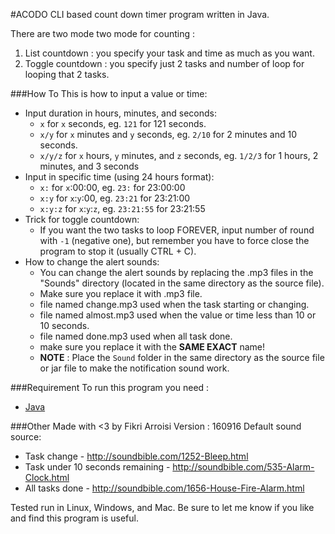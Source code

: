 #ACODO
CLI based count down timer program written in Java.

There are two mode two mode for counting : 

1. List countdown   : you specify your task and time as much as you want.
2. Toggle countdown : you specify just 2 tasks and number of loop for looping that 2 tasks.

###How To
This is how to input a value or time:

- Input duration in hours, minutes, and seconds:
    - `x` for `x` seconds, eg. `121` for 121 seconds.
    - `x/y` for `x` minutes and `y` seconds, eg. `2/10` for 2 minutes and 10 seconds.
    - `x/y/z` for `x` hours, `y` minutes, and `z` seconds, eg. `1/2/3` for 1 hours, 2 minutes, and 3 seconds
- Input in specific time (using 24 hours format):
    - `x:` for `x`:00:00, eg. `23:` for 23:00:00
    - `x:y` for `x`:`y`:00, eg. `23:21` for 23:21:00
    - `x:y:z` for `x`:`y`:`z`, eg. `23:21:55` for 23:21:55
- Trick for toggle countdown:
    - If you want the two tasks to loop FOREVER, input number of round with `-1` (negative one), but remember you have to force close the program to stop it (usually CTRL + C).
- How to change the alert sounds:
    - You can change the alert sounds by replacing the .mp3 files in the "Sounds" directory (located in the same directory as the source file).
    - Make sure you replace it with .mp3 file.
    - file named change.mp3 used when the task starting or changing.
    - file named almost.mp3 used when the value or time less than 10 or 10 seconds.
    - file named done.mp3 used when all task done.
    - make sure you replace it with the **SAME EXACT** name!
    - **NOTE** : Place the `Sound` folder in the same directory as the source file or jar file to make the notification sound work.

###Requirement 
To run this program you need : 

- [Java](https://java.com/en/download/)

###Other
Made with <3 by Fikri Arroisi
Version : 160916
Default sound source:

- Task change - http://soundbible.com/1252-Bleep.html
- Task under 10 seconds remaining - http://soundbible.com/535-Alarm-Clock.html
- All tasks done - http://soundbible.com/1656-House-Fire-Alarm.html

Tested run in Linux, Windows, and Mac.
Be sure to let me know if you like and find this program is useful.